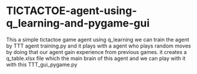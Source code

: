 # TICTACTOE-agent-using-q_learning-and-pygame-gui
This a simple tictactoe game agent using q_learning we can train the agent by TTT agent training.py and it plays with a agent who plays random moves by doing that our agent gain experience from previous games. it creates a q_table.xlsx file which the main brain of this agent and we can play with it with this TTT_gui_pygame.py
